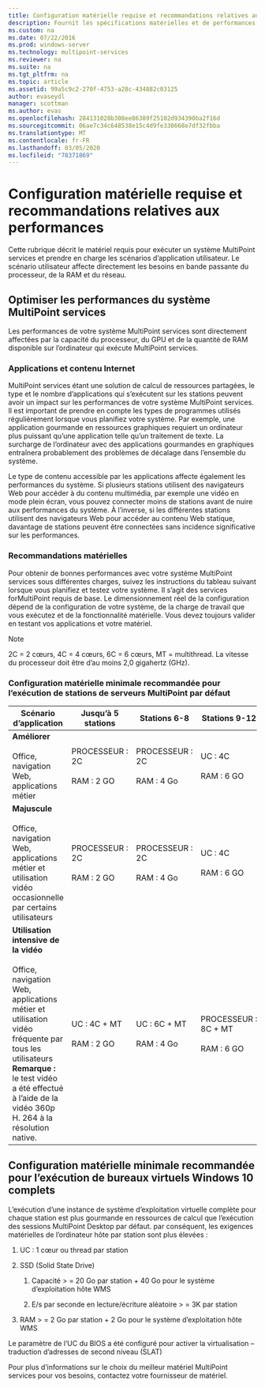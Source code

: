 ```yaml
---
title: Configuration matérielle requise et recommandations relatives aux performances
description: Fournit les spécifications matérielles et de performances et les recommandations pour MultiPoint services
ms.custom: na
ms.date: 07/22/2016
ms.prod: windows-server
ms.technology: multipoint-services
ms.reviewer: na
ms.suite: na
ms.tgt_pltfrm: na
ms.topic: article
ms.assetid: 99a5c9c2-270f-4753-a28c-434882c03125
author: evaseydl
manager: scottman
ms.author: evas
ms.openlocfilehash: 284131028b308ee86389f25102d934390ba2f16d
ms.sourcegitcommit: 06ae7c34c648538e15c4d9fe330668e7df32fbba
ms.translationtype: MT
ms.contentlocale: fr-FR
ms.lasthandoff: 03/05/2020
ms.locfileid: "78371869"
---
```

# <a name="hardware-requirements-and-performance-recommendations"></a>Configuration matérielle requise et recommandations relatives aux performances
Cette rubrique décrit le matériel requis pour exécuter un système MultiPoint services et prendre en charge les scénarios d’application utilisateur. Le scénario utilisateur affecte directement les besoins en bande passante du processeur, de la RAM et du réseau.  

## <a name="optimize-multipoint-services-system-performance"></a>Optimiser les performances du système MultiPoint services  
Les performances de votre système MultiPoint services sont directement affectées par la capacité du processeur, du GPU et de la quantité de RAM disponible sur l’ordinateur qui exécute MultiPoint services.  
  
### <a name="applications-and-internet-content"></a>Applications et contenu Internet  
MultiPoint services étant une solution de calcul de ressources partagées, le type et le nombre d’applications qui s’exécutent sur les stations peuvent avoir un impact sur les performances de votre système MultiPoint services. Il est important de prendre en compte les types de programmes utilisés régulièrement lorsque vous planifiez votre système. Par exemple, une application gourmande en ressources graphiques requiert un ordinateur plus puissant qu’une application telle qu’un traitement de texte. La surcharge de l’ordinateur avec des applications gourmandes en graphiques entraînera probablement des problèmes de décalage dans l’ensemble du système.  
  
Le type de contenu accessible par les applications affecte également les performances du système. Si plusieurs stations utilisent des navigateurs Web pour accéder à du contenu multimédia, par exemple une vidéo en mode plein écran, vous pouvez connecter moins de stations avant de nuire aux performances du système. À l’inverse, si les différentes stations utilisent des navigateurs Web pour accéder au contenu Web statique, davantage de stations peuvent être connectées sans incidence significative sur les performances.  
  
### <a name="hardware-recommendations"></a>Recommandations matérielles  
Pour obtenir de bonnes performances avec votre système MultiPoint services sous différentes charges, suivez les instructions du tableau suivant lorsque vous planifiez et testez votre système. Il s’agit des services forMultiPoint requis de base. Le dimensionnement réel de la configuration dépend de la configuration de votre système, de la charge de travail que vous exécutez et de la fonctionnalité matérielle. Vous devez toujours valider en testant vos applications et votre matériel.  
  
> [!NOTE]  
> 2C = 2 cœurs, 4C = 4 cœurs, 6C = 6 cœurs, MT = multithread. La vitesse du processeur doit être d’au moins 2,0 gigahertz (GHz).  
  
### <a name="minimum-recommended-hardware-for-running-default-multipoint-server-stations"></a>Configuration matérielle minimale recommandée pour l’exécution de stations de serveurs MultiPoint par défaut  
  
|Scénario d’application|Jusqu’à 5 stations|Stations 6-8|Stations 9-12|Stations 13-16|Stations 17-20|Stations 21-24|  
|------------------------|----------------------|-------------------|------------------|-------------------|-------------------|-----------------|  
|**Améliorer**<br /><br />Office, navigation Web, applications métier|PROCESSEUR : 2C<br /><br />RAM : 2 GO|PROCESSEUR : 2C<br /><br />RAM : 4 Go|UC : 4C<br /><br />RAM : 6 GO|UC : 4C<br /><br />RAM : 8 GO|UC : 4C + MT ou 6C<br /><br />RAM : 10 GO| UC : 6C + MT<br /><br />RAM : 12 GO|
|**Majuscule**<br /><br />Office, navigation Web, applications métier et utilisation vidéo occasionnelle par certains utilisateurs|PROCESSEUR : 2C<br /><br />RAM : 2 GO|PROCESSEUR : 2C<br /><br />RAM : 4 Go|UC : 4C<br /><br />RAM : 6 GO|UC : 4C + MT ou 6C<br /><br />RAM : 8 GO|UC : 6C + MT<br /><br />RAM : 10 GO| UC : 6C + MT<br /><br />RAM : 12 GO| 
|**Utilisation intensive de la vidéo**<br /><br />Office, navigation Web, applications métier et utilisation vidéo fréquente par tous les utilisateurs **Remarque :** le test vidéo a été effectué à l’aide de la vidéo 360p H. 264 à la résolution native.|UC : 4C + MT<br /><br />RAM : 2 GO|UC : 6C + MT<br /><br />RAM : 4 Go|PROCESSEUR : 8C + MT<br /><br />RAM : 6 GO|UC : 12C + MT<br /><br />RAM : 8 GO|UC : 16C + MT<br /><br />RAM : 10 GO<br /><br />-Client léger : RemoteFX<br />-Vidéo USB non recommandée| UC : 20-20 + MT<br /><br />RAM : 12 GO<br /><br />-Client léger : RemoteFX<br />-Vidéo USB non recommandée|   
  
## <a name="minimum-recommended-hardware-for-running-full-windows-10-virtual-desktops"></a>Configuration matérielle minimale recommandée pour l’exécution de bureaux virtuels Windows 10 complets  
L’exécution d’une instance de système d’exploitation virtuelle complète pour chaque station est plus gourmande en ressources de calcul que l’exécution des sessions MultiPoint Desktop par défaut. par conséquent, les exigences matérielles de l’ordinateur hôte par station sont plus élevées :  
  
1.  UC : 1 cœur ou thread par station  
  
2.  SSD (Solid State Drive)  
  
    1.  Capacité > = 20 Go par station + 40 Go pour le système d’exploitation hôte WMS  
  
    2.  E/s par seconde en lecture/écriture aléatoire > = 3K par station  
  
3.  RAM > = 2 Go par station + 2 Go pour le système d’exploitation hôte WMS  
  
Le paramètre de l’UC du BIOS a été configuré pour activer la virtualisation – traduction d’adresses de second niveau (SLAT)  
  
Pour plus d’informations sur le choix du meilleur matériel MultiPoint services pour vos besoins, contactez votre fournisseur de matériel.  